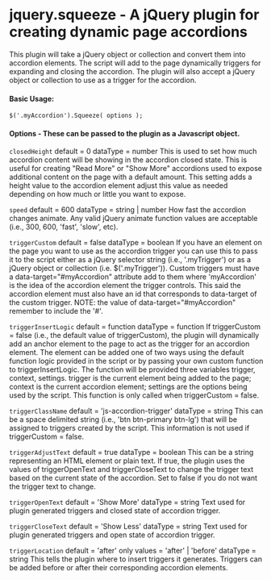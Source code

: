 # jquery.squeeze - A jQuery plugin for creating dynamic page accordions

This plugin will take a jQuery object or collection and convert them into accordion elements. The script will add to the page dynamically triggers for expanding and closing the accordion. The plugin will also accept a jQuery object or collection to use as a trigger for the accordion.

#### Basic Usage:
`$('.myAccordion').Squeeze( options );`

#### Options - These can be passed to the plugin as a Javascript object.

`closedHeight`
default = 0
dataType = number
This is used to set how much accordion content will be showing in the accordion closed state. This is useful for creating "Read More" or "Show More" accordions used to expose additional content on the page with a default amount. This setting adds a height value to the accordion element adjust this value as needed depending on how much or little you want to expose.

`speed`
default = 600
dataType = string | number
How fast the accordion changes animate. Any valid jQuery animate function values are acceptable (i.e., 300, 600, 'fast', 'slow', etc).

`triggerCustom`
default = false
dataType = boolean
If you have an element on the page you want to use as the accordion trigger you can use this to pass it to the script either as a jQuery selector string (i.e., '.myTrigger') or as a jQuery object or collection (i.e. $('.myTrigger')). Custom triggers must have a data-target="#myAccordion" attribute add to them where 'myAccordion' is the idea of the accordion element the trigger controls. This said the accordion element must also have an id that corresponds to data-target of the custom trigger. NOTE: the value of data-target="#myAccordion" remember to include the '#'.

`triggerInsertLogic`
default = function
dataType = function
If triggerCustom = false (i.e., the default value of triggerCustom), the plugin will dynamically add an anchor element to the page to act as the trigger for an accordion element. The element can be added one of two ways using the default function logic provided in the script or by passing your own custom function to triggerInsertLogic. The function will be provided three variables trigger, context, settings. trigger is the current element being added to the page; context is the current accordion element; settings are the options being used by the script. This function is only called when triggerCustom = false.

`triggerClassName`
default = 'js-accordion-trigger'
dataType = string
This can be a space delimited string (i.e., 'btn btn-primary btn-lg') that will be assigned to triggers created by the script. This information is not used if triggerCustom = false.

`triggerAdjustText`
default = true
dataType = boolean
This can be a string representing an HTML element or plain text. If true, the plugin uses the values of triggerOpenText and triggerCloseText to change the trigger text based on the current state of the accordion. Set to false if you do not want the trigger text to change.

`triggerOpenText`
default = 'Show More'
dataType = string
Text used for plugin generated triggers and closed state of accordion trigger.

`triggerCloseText`
default = 'Show Less'
dataType = string
Text used for plugin generated triggers and open state of accordion trigger.

`triggerLocation`
default = 'after'
only values = 'after' | 'before'
dataType = string
This tells the plugin where to insert triggers it generates. Triggers can be added before or after their corresponding accordion elements.
